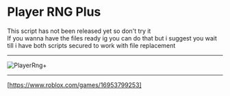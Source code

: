 # Player RNG Plus
This script has not been released yet so don't try it   
If you wanna have the files ready ig you can do that but i suggest you wait till i have both scripts secured to work with file replacement
___
![PlayerRng+](https://github.com/NaikoScript/Player-RNG-Plus/assets/107273752/9a29f334-47b7-4e11-bdf3-da7209eb2fd5)
___
[https://www.roblox.com/games/16953799253]
